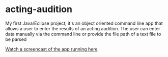 # acting-audition
My first Java/Eclipse project; it's an object oriented command line app that allows a user to enter the results of an acting audition. The user can enter data manually via the command line or provide the file path of a text file to be parsed

[Watch a screencast of the app running here](https://www.youtube.com/watch?v=4aOqwx3QqTI)
